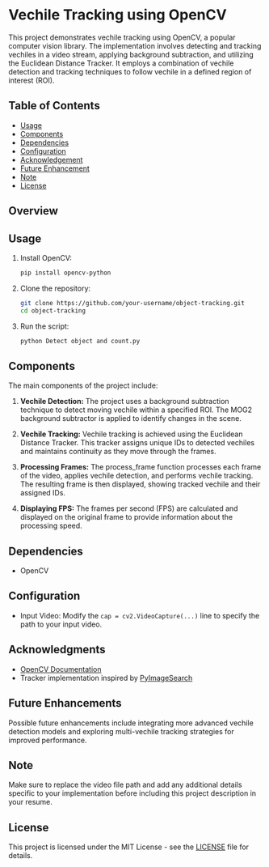 # Vechile Tracking using OpenCV

This project demonstrates vechile tracking using OpenCV, a popular computer vision library. The implementation involves detecting and tracking vechiles in a video stream, applying background subtraction, and utilizing the Euclidean Distance Tracker.
It employs a combination of vechile detection and tracking techniques to follow vechile in a defined region of interest (ROI).

## Table of Contents
- [Usage](#usage)
- [Components](#components)
- [Dependencies](#Dependencies)
- [Configuration](#configuration)
- [Acknowledgement](#acknowledgements)
- [Future Enhancement](#futureenhancement)
- [Note](#note)
- [License](#license)
## Overview

## Usage

1. Install OpenCV:

   ```bash
   pip install opencv-python
   ```

2. Clone the repository:

   ```bash
   git clone https://github.com/your-username/object-tracking.git
   cd object-tracking
   ```

3. Run the script:

   ```bash
   python Detect object and count.py
   ```

## Components

The main components of the project include:

1. **Vechile Detection:** The project uses a background subtraction technique to detect moving vechile within a specified ROI. The MOG2 background subtractor is applied to identify changes in the scene.

2. **Vechile Tracking:** Vechile tracking is achieved using the Euclidean Distance Tracker. This tracker assigns unique IDs to detected vechiles and maintains continuity as they move through the frames.

3. **Processing Frames:** The process_frame function processes each frame of the video, applies vechile detection, and performs vechile tracking. The resulting frame is then displayed, showing tracked vechile and their assigned IDs.

4. **Displaying FPS:** The frames per second (FPS) are calculated and displayed on the original frame to provide information about the processing speed.

## Dependencies

- OpenCV

## Configuration

- Input Video: Modify the `cap = cv2.VideoCapture(...)` line to specify the path to your input video.

## Acknowledgments

- [OpenCV Documentation](https://docs.opencv.org/)
- Tracker implementation inspired by [PyImageSearch](https://www.pyimagesearch.com/)

## Future Enhancements
Possible future enhancements include integrating more advanced vechile detection models and exploring multi-vechile tracking strategies for improved performance.

## Note
  Make sure to replace the video file path and add any additional details specific to your implementation before including this project description in your resume.

## License

This project is licensed under the MIT License - see the [LICENSE](LICENSE) file for details.
